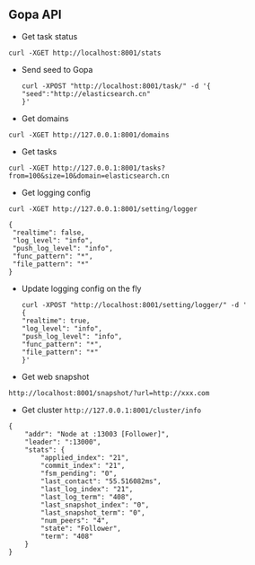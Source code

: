 
## Gopa API


* Get task status

```
curl -XGET http://localhost:8001/stats
```

* Send seed to Gopa

    ```
    curl -XPOST "http://localhost:8001/task/" -d '{
    "seed":"http://elasticsearch.cn"
    }' 
    ```

* Get domains

```
curl -XGET http://127.0.0.1:8001/domains
```


* Get tasks

```
curl -XGET http://127.0.0.1:8001/tasks?from=100&size=10&domain=elasticsearch.cn

```


* Get logging config

```
curl -XGET http://127.0.0.1:8001/setting/logger
```

```
{
 "realtime": false,
 "log_level": "info",
 "push_log_level": "info",
 "func_pattern": "*",
 "file_pattern": "*"
}
```

    
* Update logging config on the fly

    ```
    curl -XPOST "http://localhost:8001/setting/logger/" -d '
   {
    "realtime": true,
    "log_level": "info",
    "push_log_level": "info",
    "func_pattern": "*",
    "file_pattern": "*"
   }' 
    ```

* Get web snapshot

``` http://localhost:8001/snapshot/?url=http://xxx.com ```


* Get cluster
``` http://127.0.0.1:8001/cluster/info ```

```
{
	"addr": "Node at :13003 [Follower]",
	"leader": ":13000",
	"stats": {
		"applied_index": "21",
		"commit_index": "21",
		"fsm_pending": "0",
		"last_contact": "55.516082ms",
		"last_log_index": "21",
		"last_log_term": "408",
		"last_snapshot_index": "0",
		"last_snapshot_term": "0",
		"num_peers": "4",
		"state": "Follower",
		"term": "408"
	}
}
```
